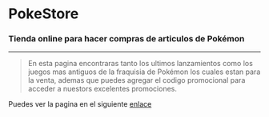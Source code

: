 # PokeStore


### Tienda online para hacer compras de articulos de Pokémon 
***


> En esta pagina encontraras tanto los ultimos lanzamientos como los juegos mas antiguos de la fraquisia de Pokémon los cuales estan para la venta, ademas que puedes agregar el codigo promocional para acceder a nuestors excelentes promociones.  


Puedes ver la pagina en el siguiente [enlace](https://holmercabrera.github.io/PokeStore/)
